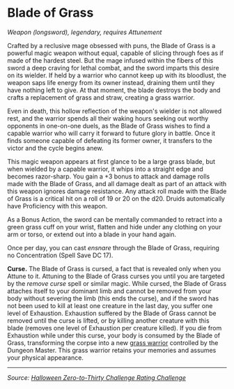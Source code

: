# Blade of Grass

_Weapon (longsword), legendary, requires Attunement_

Crafted by a reclusive mage obsessed with puns, the Blade of Grass is a powerful magic weapon without equal, capable of slicing through foes as if made of the hardest steel. But the mage infused within the fibers of this sword a deep craving for lethal combat, and the sword imparts this desire on its wielder. If held by a warrior who cannot keep up with its bloodlust, the weapon saps life energy from its owner instead, draining them until they have nothing left to give. At that moment, the blade destroys the body and crafts a replacement of grass and straw, creating a grass warrior.

Even in death, this hollow reflection of the weapon's wielder is not allowed rest, and the warrior spends all their waking hours seeking out worthy opponents in one-on-one duels, as the Blade of Grass wishes to find a capable warrior who will carry it forward to future glory in battle. Once it finds someone capable of defeating its former owner, it transfers to the victor and the cycle begins anew.

This magic weapon appears at first glance to be a large grass blade, but when wielded by a capable warrior, it whips into a straight edge and becomes razor-sharp. You gain a +3 bonus to attack and damage rolls made with the Blade of Grass, and all damage dealt as part of an attack with this weapon ignores damage resistance. Any attack roll made with the Blade of Grass is a critical hit on a roll of 19 or 20 on the d20. Druids automatically have Proficiency with this weapon.

As a Bonus Action, the sword can be mentally commanded to retract into a green grass cuff on your wrist, flatten and hide under any clothing on your arm or torso, or extend out into a blade in your hand again.

Once per day, you can cast _ensnare_ through the Blade of Grass, requiring no Concentration (Spell Save DC 17).

**Curse.** The Blade of Grass is cursed, a fact that is revealed only when you Attune to it. Attuning to the Blade of Grass curses you until you are targeted by the _remove curse_ spell or similar magic. While cursed, the Blade of Grass attaches itself to your dominant limb and cannot be removed from your body without severing the limb (this ends the curse), and if the sword has not been used to kill at least one creature in the last day, you suffer one level of Exhaustion. Exhaustion suffered by the Blade of Grass cannot be removed until the curse is lifted, or by killing another creature with this blade (removes one level of Exhaustion per creature killed). If you die from Exhaustion while under this curse, your body is consumed by the Blade of Grass, transforming the corpse into a new [grass warrior](https://github.com/mpanighetti/dnd5e-monsters/tree/main/plants/grass-warrior.md) controlled by the Dungeon Master. This grass warrior retains your memories and assumes your physical appearance.

---

_Source: [Halloween Zero-to-Thirty Challenge Rating Challenge](https://github.com/mpanighetti/dnd5e-030crc)_
